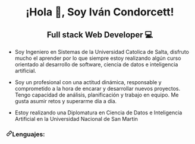 <div id="header" aling="center">
  <h1 align="center">¡Hola 👋, Soy Iván Condorcett! </h1>
  <h2 align="center">Full stack Web Developer <g-emoji class="g-emoji" alias="computer" fallback-src="https://github.githubassets.com/images/icons/emoji/unicode/1f4bb.png">💻</g-emoji></h2>  
</div>

<ul dir="auto">
<li>
<p dir="auto">Soy Ingeniero en Sistemas de la Universidad Catolica de Salta, disfruto mucho el aprender por lo que siempre estoy realizando algún curso orientado al desarrollo de software, ciencia de datos e inteligencia artificial.</p>
</li>
<li>
<p dir="auto">Soy un profesional con una actitud dinámica, responsable y comprometido a la hora de encarar y desarrollar nuevos proyectos. Tengo capacidad de análisis, planificación y trabajo en equipo. Me gusta asumir retos y superarme día a día.</p>
</li>
<li>
<p dir="auto">Estoy realizando una Diplomatura en Ciencia de Datos e Inteligencia Artificial en la Universidad Nacional de San Martin</p>
</li>
</ul>


<h3 align="left" dir="auto"><a id="user-content-lenguajes" class="anchor" aria-hidden="true" href="#lenguajes"><svg class="octicon octicon-link" viewBox="0 0 16 16" version="1.1" width="16" height="16" aria-hidden="true"><path d="m7.775 3.275 1.25-1.25a3.5 3.5 0 1 1 4.95 4.95l-2.5 2.5a3.5 3.5 0 0 1-4.95 0 .751.751 0 0 1 .018-1.042.751.751 0 0 1 1.042-.018 1.998 1.998 0 0 0 2.83 0l2.5-2.5a2.002 2.002 0 0 0-2.83-2.83l-1.25 1.25a.751.751 0 0 1-1.042-.018.751.751 0 0 1-.018-1.042Zm-4.69 9.64a1.998 1.998 0 0 0 2.83 0l1.25-1.25a.751.751 0 0 1 1.042.018.751.751 0 0 1 .018 1.042l-1.25 1.25a3.5 3.5 0 1 1-4.95-4.95l2.5-2.5a3.5 3.5 0 0 1 4.95 0 .751.751 0 0 1-.018 1.042.751.751 0 0 1-1.042.018 1.998 1.998 0 0 0-2.83 0l-2.5 2.5a1.998 1.998 0 0 0 0 2.83Z"></path></svg></a>Lenguajes:</h3>

<p dir="auto"><a target="_blank" rel="noopener noreferrer nofollow" href="https://camo.githubusercontent.com/97cfeca0dbaee6a8e0b8e0109ef2d00707615dfe8dc9315f9a9a07eace3d1103/68747470733a2f2f696d672e736869656c64732e696f2f62616467652f2d48544d4c2d6f72616e6765"><img src="https://camo.githubusercontent.com/97cfeca0dbaee6a8e0b8e0109ef2d00707615dfe8dc9315f9a9a07eace3d1103/68747470733a2f2f696d672e736869656c64732e696f2f62616467652f2d48544d4c2d6f72616e6765" alt="" data-canonical-src="https://img.shields.io/badge/-HTML-orange" style="max-width: 100%;"></a> <a target="_blank" rel="noopener noreferrer nofollow" href="https://camo.githubusercontent.com/d5b764c5452d2af329f2b6dd4a7ed33c91009652eff7a6ddc2bbb63601f3c2bb/68747470733a2f2f696d672e736869656c64732e696f2f62616467652f2d4353532d253233333436626562"><img src="https://camo.githubusercontent.com/d5b764c5452d2af329f2b6dd4a7ed33c91009652eff7a6ddc2bbb63601f3c2bb/68747470733a2f2f696d672e736869656c64732e696f2f62616467652f2d4353532d253233333436626562" alt="" data-canonical-src="https://img.shields.io/badge/-CSS-%23346beb" style="max-width: 100%;"></a> <a target="_blank" rel="noopener noreferrer nofollow" href="https://camo.githubusercontent.com/8122d22cdd26a3944006f902c9f115b4b2f154d98cf8b583caa3298fffd2d0b4/68747470733a2f2f696d672e736869656c64732e696f2f62616467652f2d4a6176617363726970742d79656c6c6f77"><img src="https://camo.githubusercontent.com/8122d22cdd26a3944006f902c9f115b4b2f154d98cf8b583caa3298fffd2d0b4/68747470733a2f2f696d672e736869656c64732e696f2f62616467652f2d4a6176617363726970742d79656c6c6f77" alt="" data-canonical-src="https://img.shields.io/badge/-Javascript-yellow" style="max-width: 100%;"></a> <a target="_blank" rel="noopener noreferrer nofollow" href="https://camo.githubusercontent.com/209ade4dd5a9006378959d8565312033d8ded11cac3f734116665d3711e800e1/68747470733a2f2f696d672e736869656c64732e696f2f62616467652f2d4a6176612d726564"><img src="https://camo.githubusercontent.com/209ade4dd5a9006378959d8565312033d8ded11cac3f734116665d3711e800e1/68747470733a2f2f696d672e736869656c64732e696f2f62616467652f2d4a6176612d726564" alt="" data-canonical-src="https://img.shields.io/badge/-Java-red" style="max-width: 100%;"></a> <a target="_blank" rel="noopener noreferrer nofollow" href="https://camo.githubusercontent.com/16f290110148c051c85c9e412b71cc57154c5c11f99de734aed08020a6cff59e/68747470733a2f2f696d672e736869656c64732e696f2f62616467652f2d5048502d626c61636b"><img src="https://camo.githubusercontent.com/16f290110148c051c85c9e412b71cc57154c5c11f99de734aed08020a6cff59e/68747470733a2f2f696d672e736869656c64732e696f2f62616467652f2d5048502d626c61636b" alt="" data-canonical-src="https://img.shields.io/badge/-Python-black" style="max-width: 100%;"></a> <a target="_blank" rel="noopener noreferrer nofollow"></p>

<!--
**icondorcett/icondorcett** is a ✨ _special_ ✨ repository because its `README.md` (this file) appears on your GitHub profile.

Here are some ideas to get you started:

- 🔭 I’m currently working on ...
- 🌱 I’m currently learning ...
- 👯 I’m looking to collaborate on ...
- 🤔 I’m looking for help with ...
- 💬 Ask me about ...
- 📫 How to reach me: ...
- 😄 Pronouns: ...
- ⚡ Fun fact: ...
-->
